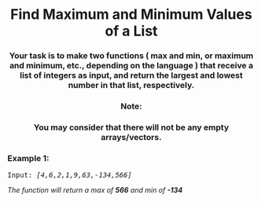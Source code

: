 <div align = "center">

# Find Maximum and Minimum Values of a List

</div>

<div align = "center">
  
<h3> Your task is to make two functions ( max and min, or maximum and minimum, etc., depending on the language ) that receive a list of integers as input, and return the largest and lowest number in that list, respectively.
 </h3>

 <h3>Note:</h3>
 <h3>You may consider that there will not be any empty arrays/vectors.</h3>
  
  </div>

<h3>Example 1:</h3>
<pre>
Input: <em>[4,6,2,1,9,63,-134,566]</em>
</pre>

<p>
 
<em>The function will return a max of <strong>566</strong> and min of <strong>-134</strong>
    </em>
</p>
